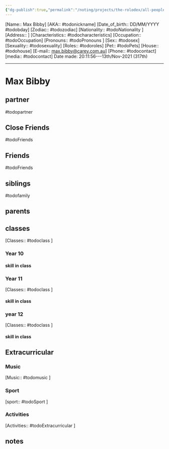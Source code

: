 ```yaml
---
{"dg-publish":true,"permalink":"/noting/projects/the-rolodex/all-people/students/max-bibby/","dgHomeLink":true,"dgPassFrontmatter":false}
---
```


[Name:: Max Bibby]
[AKA:: #todonickname]
[Date_of_birth:: DD/MM/YYYY #todobday] 
[Zodiac:: #todozodiac] 
[Nationality:: #todoNationality ]
[Address:: ]
[Characteristics::  #todocharacteristics]
[Occupation:: #todoOccupation]
[Pronouns:: #todoPronouns ]
[Sex:: #todosex]
[Sexuality:: #todosexuality]
[Roles:: #todoroles]
[Pet:: #todoPets]
[House:: #todohouse]
[E-mail:: <max.bibby@carey.com.au>]
[Phone:: #todocontact]
[media:: #todocontact]
Date made: 20:11:56---13th/Nov-2021 (317th)

---
# Max Bibby
## partner
#todopartner
## Close Friends
#todoFriends
## Friends
#todoFriends
## siblings
#todofamily
## parents
## classes
[Classes:: #todoclass ]
### Year 10
#### skill in class
### Year 11
[Classes:: #todoclass ]
#### skill in class
### year 12
[Classes:: #todoclass ]
#### skill in class
## Extracurricular
### Music
[Music:: #todomusic ]
### Sport
[sport:: #todoSport ]
### Activities
[Activities:: #todoExtracurricular ]
## notes
